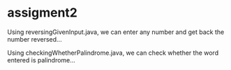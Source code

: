 # assigment2

Using reversingGivenInput.java, we can enter any number and get back the number reversed...

Using checkingWhetherPalindrome.java, we can check whether the word entered is palindrome...
